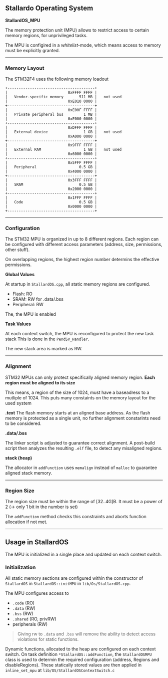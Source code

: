 ## **Stallardo Operating System**
**StallardOS_MPU**

The memory protection unit (MPU) allows to restrict access to certain memory regions, for unprivileged tasks.

The MPU is configired in a *whitelist*-mode, which means access to memory must be explicitly granted.

_________________________________________________________________________________________

### Memory Layout

The STM32F4 uses the following memory loadout

```
+---------------------------------------+
|                           0xFFFF FFFF |
|   Vendor-specific memory       511 MB |   not used
|                           0xE010 0000 |
+---------------------------------------+
|                           0xE00F FFFF |
|   Private peripheral bus         1 MB |
|                           0xE000 0000 |
+---------------------------------------+
|                           0xDFFF FFFF |
|   External device                1 GB |   not used
|                           0xA000 0000 |
+---------------------------------------+
|                           0x9FFF FFFF |
|   External RAM                   1 GB |   not used
|                           0x6000 0000 |
+---------------------------------------+
|                           0x5FFF FFFF |
|   Peripheral                   0.5 GB |
|                           0x4000 0000 |
+---------------------------------------+
|                           0x3FFF FFFF |
|   SRAM                         0.5 GB |
|                           0x2000 0000 |
+---------------------------------------+
|                           0x1FFF FFFF |
|   Code                         0.5 GB |
|                           0x0000 0000 |
+---------------------------------------+
```
_________________________________________________________________________________________
### Configuration

The STM32 MPU is organized in up to 8 different regions. Each region can be configured with different access parameters (address, size, permissions, other stuff).

On overlapping regions, the highest region number determins the effective permissions.


**Global Values**

At startup in `StallardOS.cpp`, all static memory regions are configured.

* Flash: RO
* SRAM: RW for .data/.bss
* Peripheral: RW

The, the MPU is enabled


**Task Values**

At each context switch, the MPU is reconfigured to protect the new task stack
This is done in the `PendSV_Handler`.

The new stack area is marked as RW.

_________________________________________________________________________________________

### Alignment

STM32 MPUs can only protect specifically aligned memory region.
**Each region must be aligned to its size**

This means, a region of the size of 1024, must have a baseadress to a mutliple of 1024.
This puts many constaints on the memory layout for the used system


**.text**
The flash memory starts at an aligned base address. As the flash memory is protected as a single unit, no further alignment constarints need to be considered.

**.data/.bss**

The linker script is adjusted to guarantee correct alignment.
A post-build script then analyzes the resulting `.elf` file, to detect any misaligned regions.

**stack (heap)**

The allocator in `addFunction` uses `memalign` instead of `malloc` to guarantee aligned stack memory.


_________________________________________________________________________________________

### Region Size

The region size must be within the range of [32..4G]B.
It must be a power of 2 (-> only 1 bit in the number is set)

The `addFunction` method checks this constraints and aborts function allocation if not met.

_________________________________________________________________________________________

## Usage in StallardOS

The MPU is initialized in a single place and updated on each context switch.

### Initialization

All static memory sections are configured within the constructor of `StallardOS` in `StallardOS::initMPU` in `lib/Os/StallardOS.cpp`.

The MPU configures access to 

* `.code` (RO)
* `.data` (RW)
* `.bss` (RW)
* `.shared` (RO, privRW)
* peripherals (RW)

> Giving rw to `.data` and `.bss` will remove the ability to detect access violations for static functions.

Dynamic functions, allocated to the heap are configured on each context switch.
On task definition `*StallardOS::addFunction`, the `StallardOSMPU` class is used to determin the required configuration (address, Regions and disableRegions). These statically stored values are then applied in `inline_set_mpu` at `lib/OS/StallardOSContextSwitch.c`


